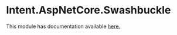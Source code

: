 ﻿# Intent.AspNetCore.Swashbuckle

This module has documentation available [here.](https://docs.intentarchitect.com/articles/modules-dotnet/intent-aspnetcore-swashbuckle/intent-aspnetcore-swashbuckle.html)
